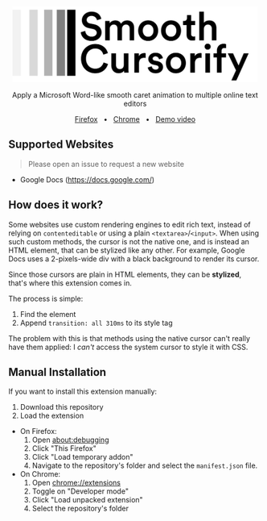 <p align="center">
  <img src="assets/logotype.png" alt="Smooth Cursor Logo" height="150px">
  <p align="center">Apply a Microsoft Word-like smooth caret animation to multiple online text editors</p>
  <p align="center">
    <a href="https://addons.mozilla.org/fr/firefox/addon/smooth-cursorify/">Firefox</a>
    &nbsp; &bull; &nbsp;
    <a href="https://chrome.google.com/webstore/detail/smooth-cursorify/ohhjfajndpfpbimipmehmdkblnbelaec?hl=fr&authuser=0">Chrome</a>
    &nbsp; &bull; &nbsp;
    <a href="https://www.youtube.com/watch?v=35It5ijWl_0">Demo video</a>
  </p>
</p>

## Supported Websites
> Please open an issue to request a new website

* Google Docs (https://docs.google.com/)

## How does it work?
Some websites use custom rendering engines to edit rich text, instead of relying on `contenteditable` or using a plain `<textarea>`/`<input>`. When using such custom methods, the cursor is not the native one, and is instead an HTML element, that can be stylized like any other. For example, Google Docs uses a 2-pixels-wide div with a black background to render its cursor.

Since those cursors are plain in HTML elements, they can be **stylized**, that's where this extension comes in.

The process is simple:

1. Find the element
2. Append `transition: all 310ms` to its style tag

The problem with this is that methods using the native cursor can't really have them applied: I _can't_ access the system cursor to style it with CSS.

## Manual Installation
If you want to install this extension manually:

1. Download this repository
2. Load the extension
  * On Firefox:
    1. Open <about:debugging>
    2. Click "This Firefox"
    3. Click "Load temporary addon"
    4. Navigate to the repository's folder and select the `manifest.json` file.
  * On Chrome: 
    1. Open <chrome://extensions>
    2. Toggle on "Developer mode"
    3. Click "Load unpacked extension"
    4. Select the repository's folder